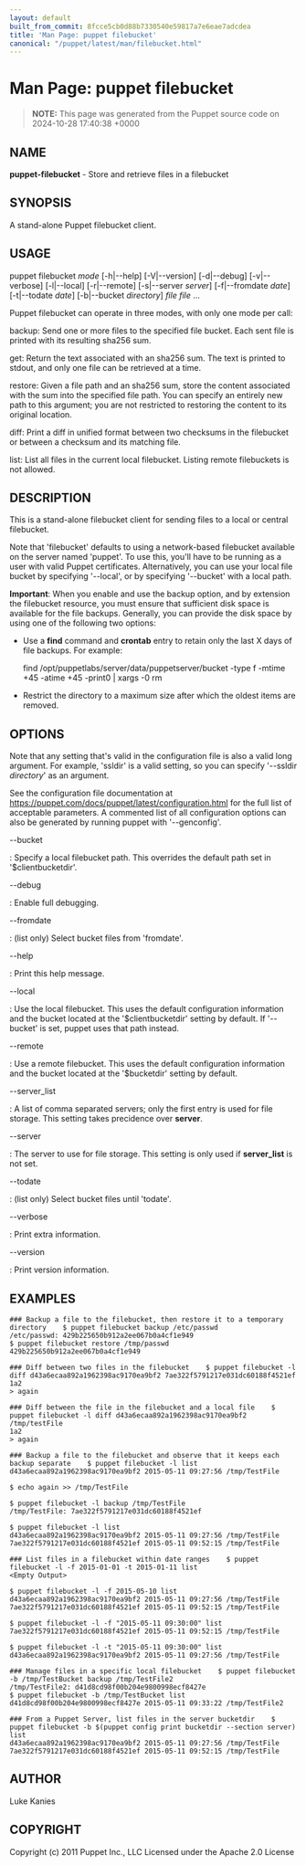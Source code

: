 ```yaml
---
layout: default
built_from_commit: 8fcce5cb0d88b7330540e59817a7e6eae7adcdea
title: 'Man Page: puppet filebucket'
canonical: "/puppet/latest/man/filebucket.html"
---
```


# Man Page: puppet filebucket

> **NOTE:** This page was generated from the Puppet source code on 2024-10-28 17:40:38 +0000

## NAME
**puppet-filebucket** - Store and retrieve files in a filebucket

## SYNOPSIS
A stand-alone Puppet filebucket client.

## USAGE
puppet filebucket *mode* \[-h\|\--help\] \[-V\|\--version\]
\[-d\|\--debug\] \[-v\|\--verbose\] \[-l\|\--local\] \[-r\|\--remote\]
\[-s\|\--server *server*\] \[-f\|\--fromdate *date*\] \[-t\|\--todate
*date*\] \[-b\|\--bucket *directory*\] *file* *file* \...

Puppet filebucket can operate in three modes, with only one mode per
call:

backup: Send one or more files to the specified file bucket. Each sent
file is printed with its resulting sha256 sum.

get: Return the text associated with an sha256 sum. The text is printed
to stdout, and only one file can be retrieved at a time.

restore: Given a file path and an sha256 sum, store the content
associated with the sum into the specified file path. You can specify an
entirely new path to this argument; you are not restricted to restoring
the content to its original location.

diff: Print a diff in unified format between two checksums in the
filebucket or between a checksum and its matching file.

list: List all files in the current local filebucket. Listing remote
filebuckets is not allowed.

## DESCRIPTION
This is a stand-alone filebucket client for sending files to a local or
central filebucket.

Note that \'filebucket\' defaults to using a network-based filebucket
available on the server named \'puppet\'. To use this, you\'ll have to
be running as a user with valid Puppet certificates. Alternatively, you
can use your local file bucket by specifying \'\--local\', or by
specifying \'\--bucket\' with a local path.

**Important**: When you enable and use the backup option, and by
extension the filebucket resource, you must ensure that sufficient disk
space is available for the file backups. Generally, you can provide the
disk space by using one of the following two options:

-   Use a **find** command and **crontab** entry to retain only the last
    X days of file backups. For example:



      find /opt/puppetlabs/server/data/puppetserver/bucket -type f -mtime +45 -atime +45 -print0 | xargs -0 rm

-   Restrict the directory to a maximum size after which the oldest
    items are removed.

## OPTIONS
Note that any setting that\'s valid in the configuration file is also a
valid long argument. For example, \'ssldir\' is a valid setting, so you
can specify \'\--ssldir *directory*\' as an argument.

See the configuration file documentation at
https://puppet.com/docs/puppet/latest/configuration.html for the full
list of acceptable parameters. A commented list of all configuration
options can also be generated by running puppet with \'\--genconfig\'.

\--bucket

:   Specify a local filebucket path. This overrides the default path set
    in \'\$clientbucketdir\'.

\--debug

:   Enable full debugging.

\--fromdate

:   (list only) Select bucket files from \'fromdate\'.

\--help

:   Print this help message.

\--local

:   Use the local filebucket. This uses the default configuration
    information and the bucket located at the \'\$clientbucketdir\'
    setting by default. If \'\--bucket\' is set, puppet uses that path
    instead.

\--remote

:   Use a remote filebucket. This uses the default configuration
    information and the bucket located at the \'\$bucketdir\' setting by
    default.

\--server_list

:   A list of comma separated servers; only the first entry is used for
    file storage. This setting takes precidence over **server**.

\--server

:   The server to use for file storage. This setting is only used if
    **server_list** is not set.

\--todate

:   (list only) Select bucket files until \'todate\'.

\--verbose

:   Print extra information.

\--version

:   Print version information.

## EXAMPLES

    ### Backup a file to the filebucket, then restore it to a temporary directory    $ puppet filebucket backup /etc/passwd
    /etc/passwd: 429b225650b912a2ee067b0a4cf1e949
    $ puppet filebucket restore /tmp/passwd 429b225650b912a2ee067b0a4cf1e949

    ### Diff between two files in the filebucket    $ puppet filebucket -l diff d43a6ecaa892a1962398ac9170ea9bf2 7ae322f5791217e031dc60188f4521ef
    1a2
    > again

    ### Diff between the file in the filebucket and a local file    $ puppet filebucket -l diff d43a6ecaa892a1962398ac9170ea9bf2 /tmp/testFile
    1a2
    > again

    ### Backup a file to the filebucket and observe that it keeps each backup separate    $ puppet filebucket -l list
    d43a6ecaa892a1962398ac9170ea9bf2 2015-05-11 09:27:56 /tmp/TestFile

    $ echo again >> /tmp/TestFile

    $ puppet filebucket -l backup /tmp/TestFile
    /tmp/TestFile: 7ae322f5791217e031dc60188f4521ef

    $ puppet filebucket -l list
    d43a6ecaa892a1962398ac9170ea9bf2 2015-05-11 09:27:56 /tmp/TestFile
    7ae322f5791217e031dc60188f4521ef 2015-05-11 09:52:15 /tmp/TestFile

    ### List files in a filebucket within date ranges    $ puppet filebucket -l -f 2015-01-01 -t 2015-01-11 list
    <Empty Output>

    $ puppet filebucket -l -f 2015-05-10 list
    d43a6ecaa892a1962398ac9170ea9bf2 2015-05-11 09:27:56 /tmp/TestFile
    7ae322f5791217e031dc60188f4521ef 2015-05-11 09:52:15 /tmp/TestFile

    $ puppet filebucket -l -f "2015-05-11 09:30:00" list
    7ae322f5791217e031dc60188f4521ef 2015-05-11 09:52:15 /tmp/TestFile

    $ puppet filebucket -l -t "2015-05-11 09:30:00" list
    d43a6ecaa892a1962398ac9170ea9bf2 2015-05-11 09:27:56 /tmp/TestFile

    ### Manage files in a specific local filebucket    $ puppet filebucket -b /tmp/TestBucket backup /tmp/TestFile2
    /tmp/TestFile2: d41d8cd98f00b204e9800998ecf8427e
    $ puppet filebucket -b /tmp/TestBucket list
    d41d8cd98f00b204e9800998ecf8427e 2015-05-11 09:33:22 /tmp/TestFile2

    ### From a Puppet Server, list files in the server bucketdir    $ puppet filebucket -b $(puppet config print bucketdir --section server) list
    d43a6ecaa892a1962398ac9170ea9bf2 2015-05-11 09:27:56 /tmp/TestFile
    7ae322f5791217e031dc60188f4521ef 2015-05-11 09:52:15 /tmp/TestFile

## AUTHOR
Luke Kanies

## COPYRIGHT
Copyright (c) 2011 Puppet Inc., LLC Licensed under the Apache 2.0
License
